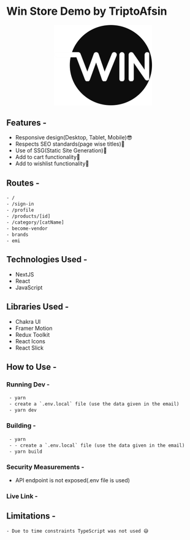 # Win Store Demo by TriptoAfsin

<p align="center"><img src="./public/favicon.png" width="256px"></img></p>

## Features - 
 - Responsive design(Desktop, Tablet, Mobile)😎
 - Respects SEO standards(page wise titles)🤖
 - Use of SSG(Static Site Generation)🚀
 - Add to cart functionality🛒
 - Add to wishlist functionality💖
## Routes - 
    - /
    - /sign-in
    - /profile
    - /products/[id]
    - /category/[catName]
    - become-vendor
    - brands
    - emi

## Technologies Used - 
 - NextJS
 - React
 - JavaScript
## Libraries Used - 
 - Chakra UI
 - Framer Motion
 - Redux Toolkit
 - React Icons
 - React Slick

## How to Use - 
### Running Dev - 
     - yarn
     - create a `.env.local` file (use the data given in the email)
     - yarn dev
### Building - 
     - yarn
     - - create a `.env.local` file (use the data given in the email)
     - yarn build
### Security Measurements - 
 - API endpoint is not exposed(.env file is used)

### Live Link - 

## Limitations - 
    - Due to time constraints TypeScript was not used 😅